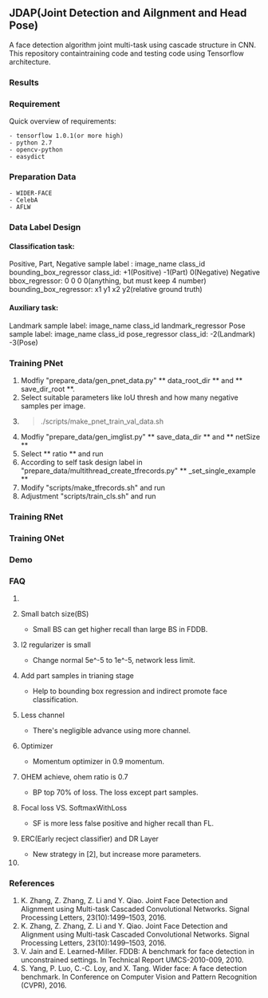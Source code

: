 ## JDAP(**J**oint **D**etection and **A**ilgnment and Head **P**ose)
A face detection algorithm joint multi-task using cascade structure in CNN. This repository containtraining code and testing code using Tensorflow architecture.

### Results

### Requirement
Quick overview of requirements:

	- tensorflow 1.0.1(or more high)
	- python 2.7
	- opencv-python
	- easydict

### Preparation Data
	- WIDER-FACE
	- CelebA
	- AFLW

### Data Label Design

#### Classification task:
Positive, Part, Negative sample label : image_name class_id bounding_box_regressor
class_id: +1(Positive) -1(Part) 0(Negative)
Negative bbox_regressor: 0 0 0 0(anything, but must keep 4 number)
bounding_box_regressor: x1 y1 x2 y2(relative ground truth)

#### Auxiliary task:
Landmark sample label: image_name class_id landmark_regressor
Pose sample label: image_name class_id pose_regressor
class_id: -2(Landmark) -3(Pose)

### Training PNet
1. Modfiy "prepare_data/gen_pnet_data.py" ** data_root_dir ** and ** save_dir_root **.
2. Select suitable parameters like IoU thresh and how many negative samples per image. 
3. > ./scripts/make_pnet_train_val_data.sh
4. Modfiy "prepare_data/gen_imglist.py" ** save_data_dir ** and ** netSize **
5. Select ** ratio ** and run
6. According to self task design label in "prepare_data/multithread_create_tfrecords.py" ** _set_single_example **
7. Modify "scripts/make_tfrecords.sh" and run
8. Adjustment "scripts/train_cls.sh" and run

### Training RNet


### Training ONet

### Demo

### FAQ
1. 
	
2. Small batch size(BS)
	- Small BS can get higher recall than large BS in FDDB.
3. l2 regularizer is small
	- Change normal 5e^-5 to 1e^-5, network less limit.
4. Add part samples in trianing stage
	- Help to bounding box regression and indirect promote face classification.
5. Less channel
	- There's negligible advance using more channel.
6. Optimizer
	- Momentum optimizer in 0.9 momentum.
7. OHEM achieve, ohem ratio is 0.7
	- BP top 70% of loss. The loss except part samples.
8. Focal loss VS. SoftmaxWithLoss
	- SF is more less false positive and higher recall than FL.
9. ERC(Early recject classifier) and DR Layer
	- New strategy in [2], but increase more parameters.
10. 



### References
1. K. Zhang, Z. Zhang, Z. Li and Y. Qiao. Joint Face Detection and Alignment using Multi-task Cascaded Convolutional Networks. Signal Processing Letters, 23(10):1499–1503, 2016.
2. K. Zhang, Z. Zhang, Z. Li and Y. Qiao. Joint Face Detection and Alignment using Multi-task Cascaded Convolutional Networks. Signal Processing Letters, 23(10):1499–1503, 2016.
3. V. Jain and E. Learned-Miller. FDDB: A benchmark for face detection in unconstrained settings. In Technical Report UMCS-2010-009, 2010.
4. S. Yang, P. Luo, C.-C. Loy, and X. Tang. Wider face: A face detection benchmark. In Conference on Computer Vision and Pattern Recognition (CVPR), 2016.

